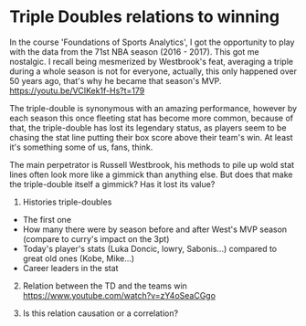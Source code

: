 # Triple Doubles relations to winning
In the course 'Foundations of Sports Analytics', I got the opportunity to play with the data from the 71st NBA season (2016 - 2017). This got me nostalgic. I recall being mesmerized by Westbrook's feat, averaging a triple during a whole season is not for everyone, actually, this only happened over 50 years ago, that's why he became that season's MVP. https://youtu.be/VCIKek1f-Hs?t=179

The triple-double is synonymous with an amazing performance, however by each season this once fleeting stat has become more common, because of that, the triple-double has lost its legendary status, as players seem to be chasing the stat line putting their box score above their team's win. At least it's something some of us, fans, think. 

The main perpetrator is Russell Westbrook, his methods to pile up wold stat lines often look more like a gimmick than anything else. But does that make the triple-double itself a gimmick? Has it lost its value?

1) Histories triple-doubles
- The first one
- How many there were by season before and after West's MVP season (compare to curry's impact on the 3pt)
- Today's player's stats (Luka Doncic, lowry, Sabonis...) compared to great old ones (Kobe, Mike...)
- Career leaders in the stat

2) Relation between the TD and the teams win
https://www.youtube.com/watch?v=zY4oSeaCGgo

4) Is this relation causation or a correlation?
